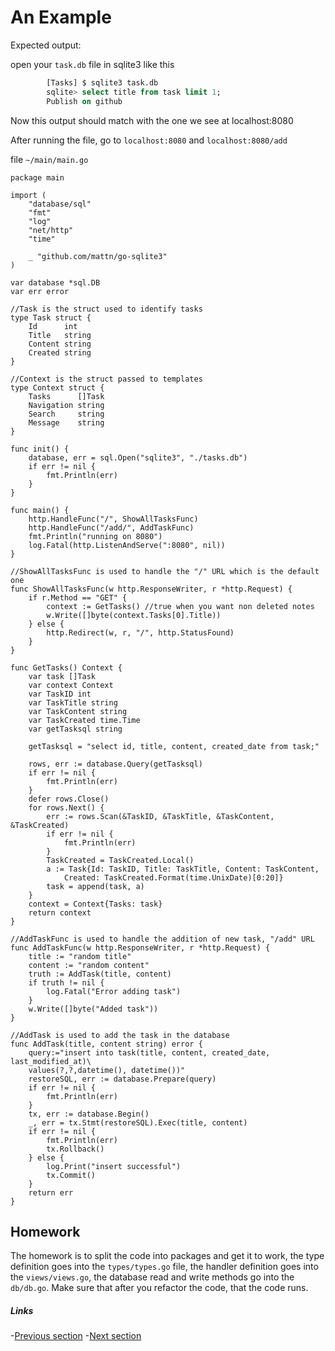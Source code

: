 # An Example
Expected output: 

open your `task.db` file in sqlite3 like this
```sql
		[Tasks] $ sqlite3 task.db
		sqlite> select title from task limit 1;
		Publish on github
```
Now this output should match with the one we see at localhost:8080

After running the file, go to `localhost:8080` and `localhost:8080/add` 

file `~/main/main.go`

```golang
package main

import (
	"database/sql"
	"fmt"
	"log"
	"net/http"
	"time"

	_ "github.com/mattn/go-sqlite3"
)

var database *sql.DB
var err error

//Task is the struct used to identify tasks
type Task struct {
	Id      int
	Title   string
	Content string
	Created string
}

//Context is the struct passed to templates
type Context struct {
	Tasks      []Task
	Navigation string
	Search     string
	Message    string
}

func init() {
	database, err = sql.Open("sqlite3", "./tasks.db")
	if err != nil {
		fmt.Println(err)
	}
}

func main() {
	http.HandleFunc("/", ShowAllTasksFunc)
	http.HandleFunc("/add/", AddTaskFunc)
	fmt.Println("running on 8080")
	log.Fatal(http.ListenAndServe(":8080", nil))
}

//ShowAllTasksFunc is used to handle the "/" URL which is the default one
func ShowAllTasksFunc(w http.ResponseWriter, r *http.Request) {
	if r.Method == "GET" {
		context := GetTasks() //true when you want non deleted notes
		w.Write([]byte(context.Tasks[0].Title))
	} else {
		http.Redirect(w, r, "/", http.StatusFound)
	}
}

func GetTasks() Context {
	var task []Task
	var context Context
	var TaskID int
	var TaskTitle string
	var TaskContent string
	var TaskCreated time.Time
	var getTasksql string

	getTasksql = "select id, title, content, created_date from task;"

	rows, err := database.Query(getTasksql)
	if err != nil {
		fmt.Println(err)
	}
	defer rows.Close()
	for rows.Next() {
		err := rows.Scan(&TaskID, &TaskTitle, &TaskContent, &TaskCreated)
		if err != nil {
			fmt.Println(err)
		}
		TaskCreated = TaskCreated.Local()
		a := Task{Id: TaskID, Title: TaskTitle, Content: TaskContent,
			Created: TaskCreated.Format(time.UnixDate)[0:20]}
		task = append(task, a)
	}
	context = Context{Tasks: task}
	return context
}

//AddTaskFunc is used to handle the addition of new task, "/add" URL
func AddTaskFunc(w http.ResponseWriter, r *http.Request) {
	title := "random title"
	content := "random content"
	truth := AddTask(title, content)
	if truth != nil {
		log.Fatal("Error adding task")
	}
	w.Write([]byte("Added task"))
}

//AddTask is used to add the task in the database
func AddTask(title, content string) error {
	query:="insert into task(title, content, created_date, last_modified_at)\ 
	values(?,?,datetime(), datetime())"
	restoreSQL, err := database.Prepare(query)
	if err != nil {
		fmt.Println(err)
	}
	tx, err := database.Begin()
	_, err = tx.Stmt(restoreSQL).Exec(title, content)
	if err != nil {
		fmt.Println(err)
		tx.Rollback()
	} else {
		log.Print("insert successful")
		tx.Commit()
	}
	return err
}
```

## Homework

The homework is to split the code into packages and get it to work, the type definition goes into the `types/types.go` file, the handler definition 
goes into the `views/views.go`, the database read and write methods go into the `db/db.go`. Make sure that after you refactor the code, that
the code runs. 

##### Links
-[Previous section](2.2database.md)
-[Next section](2.4WorkingWithForms.md)
